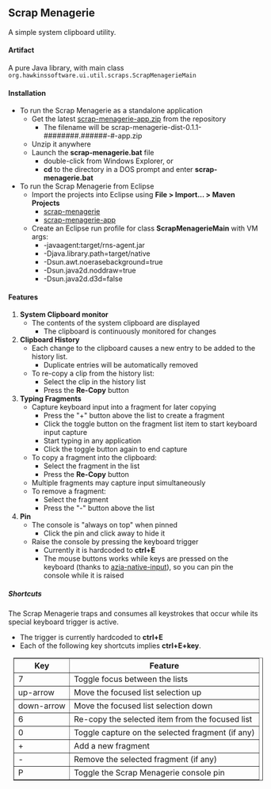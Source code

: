 Scrap Menagerie
---------------

A simple system clipboard utility.

#### Artifact

A pure Java library, with main class 
`org.hawkinssoftware.ui.util.scraps.ScrapMenagerieMain`

#### Installation

* To run the Scrap Menagerie as a standalone application
    * Get the latest [scrap-menagerie-app.zip] from the repository
        + The filename will be scrap-menagerie-dist-0.1.1-########.######-#-app.zip
    * Unzip it anywhere
    * Launch the **scrap-menagerie.bat** file
        + double-click from Windows Explorer, or
        + **cd** to the directory in a DOS prompt and enter 
          **scrap-menagerie.bat**
* To run the Scrap Menagerie from Eclipse
    * Import the projects into Eclipse using 
      **File > Import... > Maven Projects**
        + [scrap-menagerie]
        + [scrap-menagerie-app]
    * Create an Eclipse run profile for class 
      **ScrapMenagerieMain** with VM args:
        + -javaagent:target/rns-agent.jar 
        + -Djava.library.path=target/native 
        + -Dsun.awt.noerasebackground=true 
        + -Dsun.java2d.noddraw=true 
        + -Dsun.java2d.d3d=false

[scrap-menagerie]: https://github.com/byron-hawkins/org.hawkinssoftware.scrap-menagerie/blob/master/scrap-menagerie/README.md
[scrap-menagerie-app]: https://github.com/byron-hawkins/org.hawkinssoftware.scrap-menagerie-app/blob/master/scrap-menagerie-app/README.md
[scrap-menagerie-app.zip]: https://oss.sonatype.org/content/repositories/snapshots/org/hawkinssoftware/scrap-menagerie/scrap-menagerie-dist/

#### Features

1. **System Clipboard monitor**
    * The contents of the system clipboard are displayed
        + The clipboard is continuously monitored for changes
2. **Clipboard History**
    * Each change to the clipboard causes a new entry to be added
      to the history list. 
        + Duplicate entries will be automatically removed
    * To re-copy a clip from the history list:
        + Select the clip in the history list
        + Press the **Re-Copy** button 
3. **Typing Fragments**
    * Capture keyboard input into a fragment for later copying
        + Press the "+" button above the list to create a fragment
        + Click the toggle button on the fragment list item to 
          start keyboard input capture
        + Start typing in any application
        + Click the toggle button again to end capture
    * To copy a fragment into the clipboard:
        + Select the fragment in the list
        + Press the **Re-Copy** button
    * Multiple fragments may capture input simultaneously
    * To remove a fragment:
        + Select the fragment 
        + Press the "-" button above the list 
4. **Pin**
    * The console is "always on top" when pinned
        + Click the pin and click away to hide it
    * Raise the console by pressing the keyboard trigger
        + Currently it is hardcoded to **ctrl+E**
        + The mouse buttons works while keys are pressed on the 
          keyboard (thanks to [azia-native-input]), so you can pin 
          the console while it is raised 
        
[azia-native-input]: https://github.com/byron-hawkins/org.hawkinssoftware.azia-native-input/blob/master/azia-native-input/README.md
        
##### Shortcuts

The Scrap Menagerie traps and consumes all keystrokes that occur 
while its special keyboard trigger is active. 

* The trigger is currently hardcoded to **ctrl+E**
* Each of the following key shortcuts implies **ctrl+E+key**.

<table border="1" cellpadding="3" style="margin-left: 10px">
	<tr>
		<th>Key</th>
		<th>Feature</th>
	</tr>
    <tr>
    	<td>7</td>
    	<td>Toggle focus between the lists</td>
    </tr>
    <tr>
    	<td>up-arrow</td>
    	<td>Move the focused list selection up</td>
    </tr>
    <tr>
    	<td>down-arrow</td>
    	<td>Move the focused list selection down</td>
    </tr>
    <tr>
    	<td>6</td>
    	<td>Re-copy the selected item from the focused list</td>
    </tr>
    <tr>
    	<td>0</td>
    	<td>Toggle capture on the selected fragment (if any)</td>
    </tr>
    <tr>
    	<td>+</td>
    	<td>Add a new fragment</td>
    </tr>
    <tr>
    	<td>-</td>
    	<td>Remove the selected fragment (if any)</td>
    </tr>
    <tr>
    	<td>P</td>
    	<td>Toggle the Scrap Menagerie console pin</td>
    </tr>
</table>        
        
        
        
